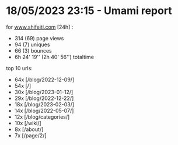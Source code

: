 # 18/05/2023 23:15 - Umami report
for www.shifeiti.com [24h] :

 - 314 (69) page views
 - 94 (7) uniques
 - 66 (3) bounces
 - 6h 24' 19'' (2h 40' 56'') totaltime


top 10 urls:
 - 64x [/blog/2022-12-09/]
 - 54x [/]
 - 30x [/blog/2023-01-12/]
 - 29x [/blog/2022-12-22/]
 - 18x [/blog/2023-02-03/]
 - 14x [/blog/2022-05-07/]
 - 12x [/blog/categories/]
 - 10x [/wiki/]
 - 8x [/about/]
 - 7x [/page/2/]


